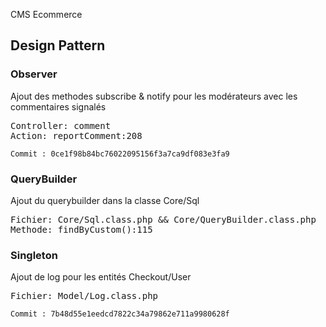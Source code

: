 CMS Ecommerce

<h2>Design Pattern</h2>
<h3>Observer</h3>
Ajout des methodes subscribe & notify pour les modérateurs avec les commentaires signalés<br>
<pre>Controller: comment
Action: reportComment:208</pre>
<code>Commit : 0ce1f98b84bc76022095156f3a7ca9df083e3fa9</code>


<h3>QueryBuilder</h3>
Ajout du querybuilder dans la classe Core/Sql <br>
<pre>Fichier: Core/Sql.class.php && Core/QueryBuilder.class.php
Methode: findByCustom():115</pre>


<h3>Singleton</h3>
Ajout de log pour les entités Checkout/User <br>
<pre>Fichier: Model/Log.class.php</pre>
<code>Commit : 7b48d55e1eedcd7822c34a79862e711a9980628f</code>
